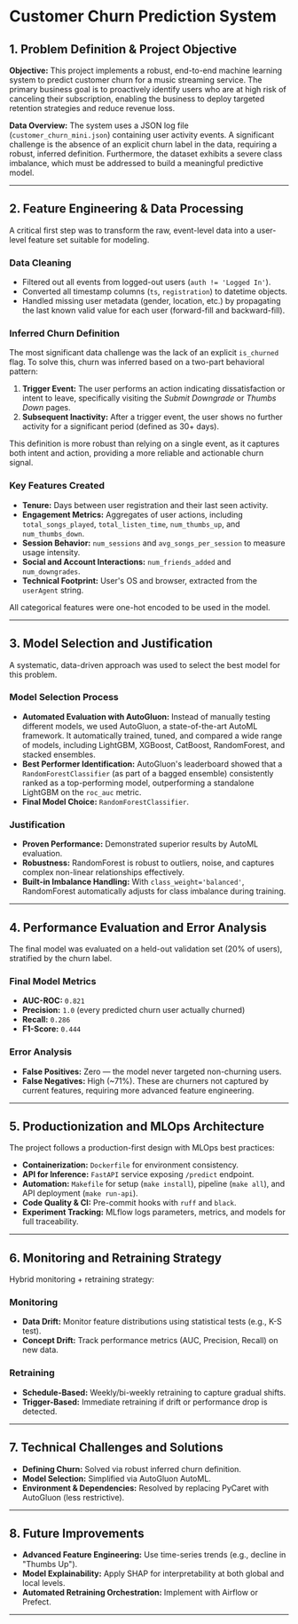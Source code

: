 # Customer Churn Prediction System

## 1. Problem Definition & Project Objective
**Objective:** This project implements a robust, end-to-end machine learning system to predict customer churn for a music streaming service.
The primary business goal is to proactively identify users who are at high risk of canceling their subscription, enabling the business to deploy targeted retention strategies and reduce revenue loss.

**Data Overview:**
The system uses a JSON log file (`customer_churn_mini.json`) containing user activity events.
A significant challenge is the absence of an explicit churn label in the data, requiring a robust, inferred definition.
Furthermore, the dataset exhibits a severe class imbalance, which must be addressed to build a meaningful predictive model.

---

## 2. Feature Engineering & Data Processing
A critical first step was to transform the raw, event-level data into a user-level feature set suitable for modeling.

### Data Cleaning
- Filtered out all events from logged-out users (`auth != 'Logged In'`).
- Converted all timestamp columns (`ts`, `registration`) to datetime objects.
- Handled missing user metadata (gender, location, etc.) by propagating the last known valid value for each user (forward-fill and backward-fill).

### Inferred Churn Definition
The most significant data challenge was the lack of an explicit `is_churned` flag.
To solve this, churn was inferred based on a two-part behavioral pattern:

1. **Trigger Event:** The user performs an action indicating dissatisfaction or intent to leave, specifically visiting the *Submit Downgrade* or *Thumbs Down* pages.
2. **Subsequent Inactivity:** After a trigger event, the user shows no further activity for a significant period (defined as 30+ days).

This definition is more robust than relying on a single event, as it captures both intent and action, providing a more reliable and actionable churn signal.

### Key Features Created
- **Tenure:** Days between user registration and their last seen activity.
- **Engagement Metrics:** Aggregates of user actions, including `total_songs_played`, `total_listen_time`, `num_thumbs_up`, and `num_thumbs_down`.
- **Session Behavior:** `num_sessions` and `avg_songs_per_session` to measure usage intensity.
- **Social and Account Interactions:** `num_friends_added` and `num_downgrades`.
- **Technical Footprint:** User's OS and browser, extracted from the `userAgent` string.

All categorical features were one-hot encoded to be used in the model.

---

## 3. Model Selection and Justification
A systematic, data-driven approach was used to select the best model for this problem.

### Model Selection Process
- **Automated Evaluation with AutoGluon:** Instead of manually testing different models, we used AutoGluon, a state-of-the-art AutoML framework.
It automatically trained, tuned, and compared a wide range of models, including LightGBM, XGBoost, CatBoost, RandomForest, and stacked ensembles.
- **Best Performer Identification:** AutoGluon's leaderboard showed that a `RandomForestClassifier` (as part of a bagged ensemble) consistently ranked as a top-performing model, outperforming a standalone LightGBM on the `roc_auc` metric.
- **Final Model Choice:** `RandomForestClassifier`.

### Justification
- **Proven Performance:** Demonstrated superior results by AutoML evaluation.
- **Robustness:** RandomForest is robust to outliers, noise, and captures complex non-linear relationships effectively.
- **Built-in Imbalance Handling:** With `class_weight='balanced'`, RandomForest automatically adjusts for class imbalance during training.

---

## 4. Performance Evaluation and Error Analysis
The final model was evaluated on a held-out validation set (20% of users), stratified by the churn label.

### Final Model Metrics
- **AUC-ROC:** `0.821`
- **Precision:** `1.0` (every predicted churn user actually churned)
- **Recall:** `0.286`
- **F1-Score:** `0.444`

### Error Analysis
- **False Positives:** Zero — the model never targeted non-churning users.
- **False Negatives:** High (~71%). These are churners not captured by current features, requiring more advanced feature engineering.

---

## 5. Productionization and MLOps Architecture
The project follows a production-first design with MLOps best practices:

- **Containerization:** `Dockerfile` for environment consistency.
- **API for Inference:** `FastAPI` service exposing `/predict` endpoint.
- **Automation:** `Makefile` for setup (`make install`), pipeline (`make all`), and API deployment (`make run-api`).
- **Code Quality & CI:** Pre-commit hooks with `ruff` and `black`.
- **Experiment Tracking:** MLflow logs parameters, metrics, and models for full traceability.

---

## 6. Monitoring and Retraining Strategy
Hybrid monitoring + retraining strategy:

### Monitoring
- **Data Drift:** Monitor feature distributions using statistical tests (e.g., K-S test).
- **Concept Drift:** Track performance metrics (AUC, Precision, Recall) on new data.

### Retraining
- **Schedule-Based:** Weekly/bi-weekly retraining to capture gradual shifts.
- **Trigger-Based:** Immediate retraining if drift or performance drop is detected.

---

## 7. Technical Challenges and Solutions
- **Defining Churn:** Solved via robust inferred churn definition.
- **Model Selection:** Simplified via AutoGluon AutoML.
- **Environment & Dependencies:** Resolved by replacing PyCaret with AutoGluon (less restrictive).

---

## 8. Future Improvements
- **Advanced Feature Engineering:** Use time-series trends (e.g., decline in "Thumbs Up").
- **Model Explainability:** Apply SHAP for interpretability at both global and local levels.
- **Automated Retraining Orchestration:** Implement with Airflow or Prefect.

---
